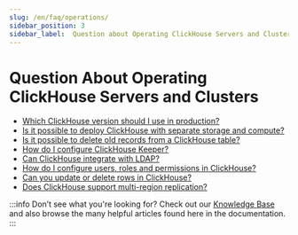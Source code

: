 ```yaml
---
slug: /en/faq/operations/
sidebar_position: 3
sidebar_label:  Question about Operating ClickHouse Servers and Clusters
---
```


# Question About Operating ClickHouse Servers and Clusters

-   [Which ClickHouse version should I use in production?](/docs/en/faq/operations/production.md)
-   [Is it possible to deploy ClickHouse with separate storage and compute?](/docs/en/faq/operations/separate_storage.md)
-  [Is it possible to delete old records from a ClickHouse table?](/docs/en/faq/operations/delete-old-data.md)
-   [How do I configure ClickHouse Keeper?](/docs/en/guides/sre/keeper/index.md)
-   [Can ClickHouse integrate with LDAP?](/docs/en/guides/sre/user-management/configuring-ldap.md)
-   [How do I configure users, roles and permissions in ClickHouse?](/docs/en/guides/sre/user-management/index.md)
-   [Can you update or delete rows in ClickHouse?](/docs/en/guides/developer/mutations.md)
-   [Does ClickHouse support multi-region replication?](/docs/en/faq/operations/multi-region-replication.md)

:::info Don’t see what you're looking for?
Check out our [Knowledge Base](/knowledgebase/) and also browse the many helpful articles found here in the documentation.
:::

